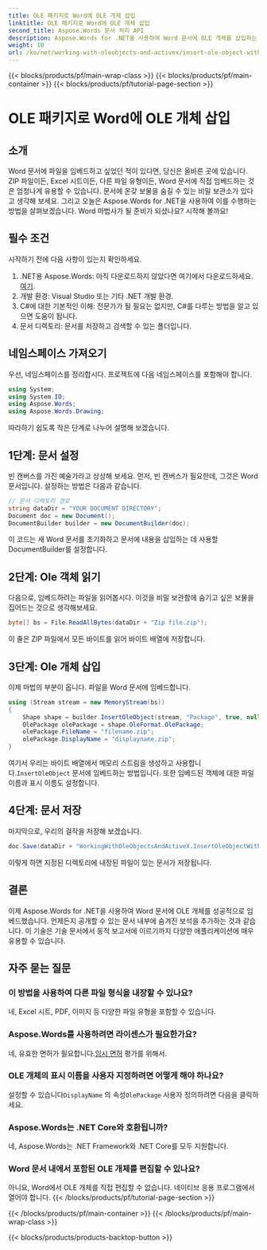 ```yaml
---
title: OLE 패키지로 Word에 OLE 개체 삽입
linktitle: OLE 패키지로 Word에 OLE 개체 삽입
second_title: Aspose.Words 문서 처리 API
description: Aspose.Words for .NET을 사용하여 Word 문서에 OLE 개체를 삽입하는 방법을 알아보세요. 자세한 단계별 가이드를 따라 파일을 매끄럽게 임베드하세요.
weight: 10
url: /ko/net/working-with-oleobjects-and-activex/insert-ole-object-with-ole-package/
---
```


{{< blocks/products/pf/main-wrap-class >}}
{{< blocks/products/pf/main-container >}}
{{< blocks/products/pf/tutorial-page-section >}}

# OLE 패키지로 Word에 OLE 개체 삽입

## 소개

Word 문서에 파일을 임베드하고 싶었던 적이 있다면, 당신은 올바른 곳에 있습니다. ZIP 파일이든, Excel 시트이든, 다른 파일 유형이든, Word 문서에 직접 임베드하는 것은 엄청나게 유용할 수 있습니다. 문서에 온갖 보물을 숨길 수 있는 비밀 보관소가 있다고 생각해 보세요. 그리고 오늘은 Aspose.Words for .NET을 사용하여 이를 수행하는 방법을 살펴보겠습니다. Word 마법사가 될 준비가 되셨나요? 시작해 볼까요!

## 필수 조건

시작하기 전에 다음 사항이 있는지 확인하세요.

1. .NET용 Aspose.Words: 아직 다운로드하지 않았다면 여기에서 다운로드하세요.[여기](https://releases.aspose.com/words/net/).
2. 개발 환경: Visual Studio 또는 기타 .NET 개발 환경.
3. C#에 대한 기본적인 이해: 전문가가 될 필요는 없지만, C#를 다루는 방법을 알고 있으면 도움이 됩니다.
4. 문서 디렉토리: 문서를 저장하고 검색할 수 있는 폴더입니다.

## 네임스페이스 가져오기

우선, 네임스페이스를 정리합시다. 프로젝트에 다음 네임스페이스를 포함해야 합니다.

```csharp
using System;
using System.IO;
using Aspose.Words;
using Aspose.Words.Drawing;
```

따라하기 쉽도록 작은 단계로 나누어 설명해 보겠습니다.

## 1단계: 문서 설정

빈 캔버스를 가진 예술가라고 상상해 보세요. 먼저, 빈 캔버스가 필요한데, 그것은 Word 문서입니다. 설정하는 방법은 다음과 같습니다.

```csharp
// 문서 디렉토리 경로
string dataDir = "YOUR DOCUMENT DIRECTORY";
Document doc = new Document();
DocumentBuilder builder = new DocumentBuilder(doc);
```

이 코드는 새 Word 문서를 초기화하고 문서에 내용을 삽입하는 데 사용할 DocumentBuilder를 설정합니다.

## 2단계: Ole 객체 읽기

다음으로, 임베드하려는 파일을 읽어봅시다. 이것을 비밀 보관함에 숨기고 싶은 보물을 집어드는 것으로 생각해보세요.

```csharp
byte[] bs = File.ReadAllBytes(dataDir + "Zip file.zip");
```

이 줄은 ZIP 파일에서 모든 바이트를 읽어 바이트 배열에 저장합니다.

## 3단계: Ole 개체 삽입

이제 마법의 부분이 옵니다. 파일을 Word 문서에 임베드합니다.

```csharp
using (Stream stream = new MemoryStream(bs))
{
    Shape shape = builder.InsertOleObject(stream, "Package", true, null);
    OlePackage olePackage = shape.OleFormat.OlePackage;
    olePackage.FileName = "filename.zip";
    olePackage.DisplayName = "displayname.zip";
}
```

 여기서 우리는 바이트 배열에서 메모리 스트림을 생성하고 사용합니다.`InsertOleObject` 문서에 임베드하는 방법입니다. 또한 임베드된 객체에 대한 파일 이름과 표시 이름도 설정합니다.

## 4단계: 문서 저장

마지막으로, 우리의 걸작을 저장해 보겠습니다.

```csharp
doc.Save(dataDir + "WorkingWithOleObjectsAndActiveX.InsertOleObjectWithOlePackage.docx");
```

이렇게 하면 지정된 디렉토리에 내장된 파일이 있는 문서가 저장됩니다.

## 결론

이제 Aspose.Words for .NET을 사용하여 Word 문서에 OLE 개체를 성공적으로 임베드했습니다. 언제든지 공개할 수 있는 문서 내부에 숨겨진 보석을 추가하는 것과 같습니다. 이 기술은 기술 문서에서 동적 보고서에 이르기까지 다양한 애플리케이션에 매우 유용할 수 있습니다. 

## 자주 묻는 질문

### 이 방법을 사용하여 다른 파일 형식을 내장할 수 있나요?
네, Excel 시트, PDF, 이미지 등 다양한 파일 유형을 포함할 수 있습니다.

### Aspose.Words를 사용하려면 라이센스가 필요한가요?
 네, 유효한 면허가 필요합니다.[임시 면허](https://purchase.aspose.com/temporary-license/) 평가를 위해서.

### OLE 개체의 표시 이름을 사용자 지정하려면 어떻게 해야 하나요?
 설정할 수 있습니다`DisplayName` 의 속성`OlePackage` 사용자 정의하려면 다음을 클릭하세요.

### Aspose.Words는 .NET Core와 호환됩니까?
네, Aspose.Words는 .NET Framework와 .NET Core를 모두 지원합니다.

### Word 문서 내에서 포함된 OLE 개체를 편집할 수 있나요?
아니요, Word에서 OLE 개체를 직접 편집할 수 없습니다. 네이티브 응용 프로그램에서 열어야 합니다.
{{< /blocks/products/pf/tutorial-page-section >}}

{{< /blocks/products/pf/main-container >}}
{{< /blocks/products/pf/main-wrap-class >}}

{{< blocks/products/products-backtop-button >}}
